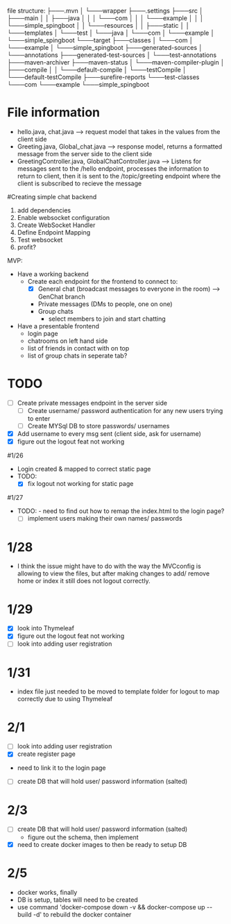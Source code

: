 file structure:
├───.mvn
│   └───wrapper
├───.settings
├───src
│   ├───main
│   │   ├───java
│   │   │   └───com
│   │   │       └───example
│   │   │           └───simple_spingboot
│   │   └───resources
│   │       ├───static
│   │       └───templates
│   └───test
│       └───java
│           └───com
│               └───example
│                   └───simple_spingboot
└───target
    ├───classes
    │   └───com
    │       └───example
    │           └───simple_spingboot
    ├───generated-sources
    │   └───annotations
    ├───generated-test-sources
    │   └───test-annotations
    ├───maven-archiver
    ├───maven-status
    │   └───maven-compiler-plugin
    │       ├───compile
    │       │   └───default-compile
    │       └───testCompile
    │           └───default-testCompile
    ├───surefire-reports
    └───test-classes
        └───com
            └───example
                └───simple_spingboot

# File information
- hello.java, chat.java --> request model that takes in the values from the client side
- Greeting.java, Global_chat.java --> response model, returns a formatted message from the server side to the client side
- GreetingController.java, GlobalChatController.java --> Listens for messages sent to the /hello endpoint, processes the information to return to client, then it is sent to the /topic/greeting endpoint where the client is subscribed to recieve the message

#Creating simple chat backend
1. add dependencies
2. Enable websocket configuration
3. Create WebSocket Handler
4. Define Endpoint Mapping
5. Test websocket
6. profit?

MVP:
- Have a working backend
    - Create each endpoint for the frontend to connect to:
       - [x] General chat (broadcast messages to everyone in the room) --> GenChat branch
        - Private messages (DMs to people, one on one)
        - Group chats
            - select members to join and start chatting
- Have a presentable frontend
    - login page
    - chatrooms on left hand side
    - list of friends in contact with on top
    - list of group chats in seperate tab?

# TODO
-  [ ] Create private messages endpoint in the server side
    -   [ ] Create username/ password authentication for any new users trying to enter
    -   [ ] Create MYSql DB to store passwords/ usernames
- [x] Add username to every msg sent (client side, ask for username)
- [x] figure out the logout feat not working

#1/26
- Login created & mapped to correct static page
- TODO: 
  - [x] fix logout not working for static page

#1/27
- TODO: 
        - need to find out how to remap the index.html to the login page?
    - [ ] implement users making their own names/ passwords

# 1/28
- I think the issue might have to do with the way the MVCconfig is allowing to view the files, but after making changes to add/ remove home or index it still does not logout correctly.

# 1/29
- [x] look into Thymeleaf
- [x] figure out the logout feat not working
- [ ] look into adding user registration

# 1/31
- index file just needed to be moved to template folder for logout to map correctly due to using Thymeleaf

# 2/1
- [ ] look into adding user registration
- [x] create register page
- need to link it to the login page
- [ ] create DB that will hold user/ password information (salted)

# 2/3
- [ ] create DB that will hold user/ password information (salted)
    - figure out the schema, then implement
- [x] need to create docker images to then be ready to setup DB

# 2/5
- docker works, finally
- DB is setup, tables will need to be created
- use command 'docker-compose down -v && docker-compose up --build -d' to rebuild the docker container
